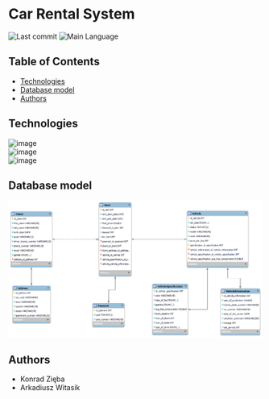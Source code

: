 # Car Rental System

![Last commit](https://img.shields.io/github/last-commit/KonradZieba/PSI-Projekt?style=for-the-badge)
![Main Language](https://img.shields.io/github/languages/top/KonradZieba/PSI-Projekt?style=for-the-badge)

## Table of Contents
* [Technologies](#technologies)
* [Database model](#database-model)
* [Authors](#authors)
## Technologies
![image](https://img.shields.io/badge/Django-092E20?style=for-the-badge&logo=django&logoColor=green)</br>
![image](https://img.shields.io/badge/django%20rest-ff1709?style=for-the-badge&logo=django&logoColor=white)</br>
![image](https://img.shields.io/badge/MySQL-005C84?style=for-the-badge&logo=mysql&logoColor=white)
## Database model
![image](https://github.com/konradzieba/PSI-Projekt/blob/main/db_schema.png)
## Authors
* Konrad Zięba
* Arkadiusz Witasik

